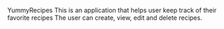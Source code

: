 YummyRecipes
This is an application that helps user keep track of their favorite recipes 
The user can create, view, edit and delete recipes.

